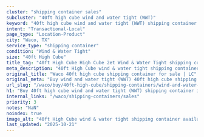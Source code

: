 ```yaml
---
cluster: "shipping container sales"
subcluster: "40ft high cube wind and water tight (WWT)"
keyword: "40ft high cube wind and water tight (WWT) shipping container for sale Waco, TX"
intent: "Transactional-Local"
page_type: "Location-Product"
city: "Waco, TX"
service_type: "shipping container"
condition: "Wind & Water Tight"
size: "40ft High Cube"
title_tag: "40ft High Cube High Cube 2et Wind & Water Tight shipping container Sales in Waco | LC Container"
meta_description: "40ft High Cube wind & water tight shipping container sales in Waco. High cube containers with extra height. Fast delivery, competitive pricing. Serving shipping containers area. Quote ID: SYX. Call (214) 524-4168 for your free quote today."
original_title: "Waco 40ft high cube shipping container for sale | LC"
original_meta: "Buy wind and water tight (WWT) 40ft high cube shipping container sale with local delivery in Waco, TX. LC Container — local Since 2003. Request a fast quote today."
url_slug: "/waco/buy/40ft-high-cube/shipping-containers/wind-and-water-tight-wwt"
h1: "Buy 40ft high cube wind and water tight (WWT) shipping container in Waco"
internal_links: "/waco/shipping-containers/sales"
priority: 3
notes: "NaN"
noindex: true
image_alt: "40ft High Cube wind & water tight shipping container available for delivery in Waco"
last_updated: "2025-10-21"
---
```


<!-- TODO: Add unique city/inventory copy, images, and internal links here. -->
